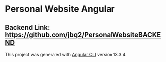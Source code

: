 # Personal Website Angular

## Backend Link: https://github.com/jbq2/PersonalWebsiteBACKEND

This project was generated with [Angular CLI](https://github.com/angular/angular-cli) version 13.3.4.
